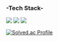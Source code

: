 ### -Tech Stack-
<img src="https://img.shields.io/badge/Unity3D-FFFFFF?style=flat-square&logo=Unity&logoColor=white&color=black"/>   <img src="https://img.shields.io/badge/C++-blue.svg?style=flat&logo=c%2B%2B"/>   <img src="https://img.shields.io/badge/CSharp-239120?style=flat-square&logo=C Sharp&logoColor=white"/>



[![Solved.ac Profile](http://mazassumnida.wtf/api/generate_badge?boj=lionhas99)](https://solved.ac/lionhas99)

<!-- <a href="https://opgc.me/#/users/rohyunsang" target="_blank"><img src="https://api.opgc.me/githubs/users/rohyunsang/tag/?theme=basic" /></a> -->
